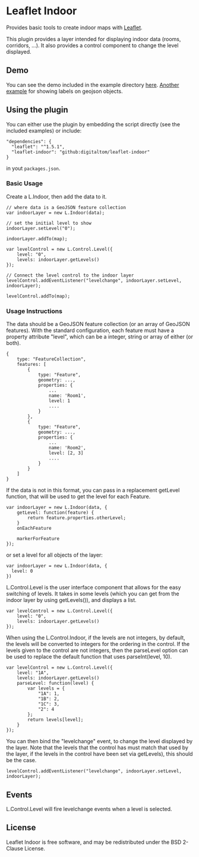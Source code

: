 Leaflet Indoor
=====================

Provides basic tools to create indoor maps with
[Leaflet](http://leafletjs.com).

This plugin provides a layer intended for displaying indoor data (rooms,
corridors, ...). It also provides a control component to change the level
displayed.

## Demo

You can see the demo included in the example directory
[here](http://cbaines.net/projects/osm/leaflet-indoor/examples/). [Another example](https://digitaltom.github.io/leaflet-indoor/examples/captions.html) for showing labels on geojson objects.

## Using the plugin

You can either use the plugin by embedding the script directly (see the included examples) or include:

    "dependencies": {
      "leaflet": "^1.5.1",
      "leaflet-indoor": "github:digitaltom/leaflet-indoor"
    }

in yout `packages.json`.

### Basic Usage

Create a L.Indoor, then add the data to it.

    // where data is a GeoJSON feature collection
    var indoorLayer = new L.Indoor(data);

    // set the initial level to show
    indoorLayer.setLevel("0");

    indoorLayer.addTo(map);

    var levelControl = new L.Control.Level({
        level: "0",
        levels: indoorLayer.getLevels()
    });

    // Connect the level control to the indoor layer
    levelControl.addEventListener("levelchange", indoorLayer.setLevel, indoorLayer);

    levelControl.addTo(map);

### Usage Instructions

The data should be a GeoJSON feature collection (or an array of GeoJSON
features). With the standard configuration, each feature must have a property attribute "level", which can be a integer, string or array of either (or both).

    {
        type: "FeatureCollection",
        features: [
            {
                type: "Feature",
                geometry: ...,
                properties: {
                    ...
                    name: 'Room1',
                    level: 1
                    ....
                }
            },
            {
                type: "Feature",
                geometry: ...,
                properties: {
                    ...
                    name: 'Room2',
                    level: [2, 3]
                    ....
                }
            }
        ]
    }

If the data is not in this format, you can pass in a replacement getLevel
function, that will be used to get the level for each Feature.

    var indoorLayer = new L.Indoor(data, {
        getLevel: function(feature) {
            return feature.properties.otherLevel;
        }
        onEachFeature

        markerForFeature
    });

or set a level for all objects of the layer:

    var indoorLayer = new L.Indoor(data, {
      level: 0
    })    

L.Control.Level is the user interface component that allows for the easy
switching of levels. It takes in some levels (which you can get from the indoor
layer by using getLevels()), and displays a list.

    var levelControl = new L.Control.Level({
        level: "0",
        levels: indoorLayer.getLevels()
    });

When using the L.Control.Indoor, if the levels are not integers, by default,
the levels will be converted to integers for the ordering in the control. If
the levels given to the control are not integers, then the parseLevel option
can be used to replace the default function that uses parseInt(level, 10).

    var levelControl = new L.Control.Level({
        level: "1A",
        levels: indoorLayer.getLevels()
        parseLevel: function(level) {
            var levels = {
                "1A": 1,
                "1B": 2,
                "1C": 3,
                "2": 4
            };
            return levels[level];
        }
    });

You can then bind the "levelchange" event, to change the level displayed by the
layer. Note that the levels that the control has must match that used by the
layer, if the levels in the control have been set via getLevels), this should
be the case.

    levelControl.addEventListener("levelchange", indoorLayer.setLevel, indoorLayer);

## Events

L.Control.Level will fire levelchange events when a level is selected.

## License

Leaflet Indoor is free software, and may be redistributed under the BSD
2-Clause License.
